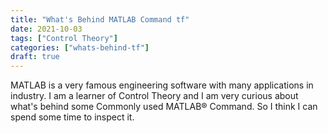 ```yaml
---
title: "What's Behind MATLAB Command tf"
date: 2021-10-03
tags: ["Control Theory"]
categories: ["whats-behind-tf"]
draft: true
---
```


MATLAB is a very famous engineering software with many applications in industry. I am a learner of Control Theory and I am very curious about what's behind some Commonly used MATLAB® Command. So I think I can spend some time to inspect it.
